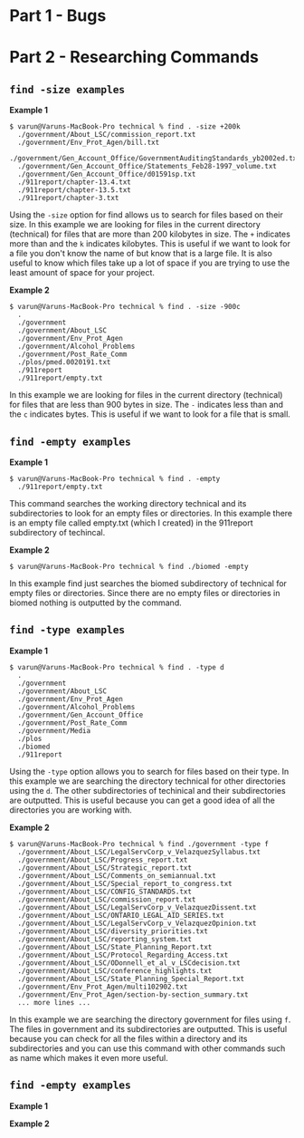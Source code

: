 # Part 1 - Bugs
# Part 2 - Researching Commands
## ```find -size examples```
**Example 1**
```
$ varun@Varuns-MacBook-Pro technical % find . -size +200k 
  ./government/About_LSC/commission_report.txt
  ./government/Env_Prot_Agen/bill.txt
  ./government/Gen_Account_Office/GovernmentAuditingStandards_yb2002ed.txt
  ./government/Gen_Account_Office/Statements_Feb28-1997_volume.txt
  ./government/Gen_Account_Office/d01591sp.txt
  ./911report/chapter-13.4.txt
  ./911report/chapter-13.5.txt
  ./911report/chapter-3.txt
```
Using the ```-size``` option for find allows us to search for files based on their size. In this example we are looking for files in the current directory (technical) for files that are more than 200 kilobytes in size. The ```+``` indicates more than and the ```k``` indicates kilobytes. This is useful if we want to look for a file you don't know the name of but know that is a large file. It is also useful to know which files take up a lot of space if you are trying to use the least amount of space for your project. 

**Example 2**
```
$ varun@Varuns-MacBook-Pro technical % find . -size -900c 
  .
  ./government
  ./government/About_LSC
  ./government/Env_Prot_Agen
  ./government/Alcohol_Problems
  ./government/Post_Rate_Comm
  ./plos/pmed.0020191.txt
  ./911report
  ./911report/empty.txt
```
In this example we are looking for files in the current directory (technical) for files that are less than 900 bytes in size. The ```-``` indicates less than and the ```c``` indicates bytes. This is useful if we want to look for a file that is small.
## ```find -empty examples```
**Example 1**
```
$ varun@Varuns-MacBook-Pro technical % find . -empty
  ./911report/empty.txt
```
This command searches the working directory technical and its subdirectories to look for an empty files or directories. In this example there is an empty file called empty.txt (which I created) in the 911report subdirectory of techincal. 

**Example 2**
```
$ varun@Varuns-MacBook-Pro technical % find ./biomed -empty
```
In this example find just searches the biomed subdirectory of technical for empty files or directories. Since there are no empty files or directories in biomed nothing is outputted by the command.
## ```find -type examples```
**Example 1**
```
$ varun@Varuns-MacBook-Pro technical % find . -type d
  .
  ./government
  ./government/About_LSC
  ./government/Env_Prot_Agen
  ./government/Alcohol_Problems
  ./government/Gen_Account_Office
  ./government/Post_Rate_Comm
  ./government/Media
  ./plos
  ./biomed
  ./911report
```
Using the ```-type``` option allows you to search for files based on their type. In this example we are searching the directory technical for other directories using the ```d```. The other subdirectories of techinical and their subdirectories are outputted. This is useful because you can get a good idea of all the directories you are working with. 

**Example 2**
```
$ varun@Varuns-MacBook-Pro technical % find ./government -type f 
  ./government/About_LSC/LegalServCorp_v_VelazquezSyllabus.txt
  ./government/About_LSC/Progress_report.txt
  ./government/About_LSC/Strategic_report.txt
  ./government/About_LSC/Comments_on_semiannual.txt
  ./government/About_LSC/Special_report_to_congress.txt
  ./government/About_LSC/CONFIG_STANDARDS.txt
  ./government/About_LSC/commission_report.txt
  ./government/About_LSC/LegalServCorp_v_VelazquezDissent.txt
  ./government/About_LSC/ONTARIO_LEGAL_AID_SERIES.txt
  ./government/About_LSC/LegalServCorp_v_VelazquezOpinion.txt
  ./government/About_LSC/diversity_priorities.txt
  ./government/About_LSC/reporting_system.txt
  ./government/About_LSC/State_Planning_Report.txt
  ./government/About_LSC/Protocol_Regarding_Access.txt
  ./government/About_LSC/ODonnell_et_al_v_LSCdecision.txt
  ./government/About_LSC/conference_highlights.txt
  ./government/About_LSC/State_Planning_Special_Report.txt
  ./government/Env_Prot_Agen/multi102902.txt
  ./government/Env_Prot_Agen/section-by-section_summary.txt
  ... more lines ...
```
In this example we are searching the directory government for files using ```f```. The files in government and its subdirectories are outputted. This is useful because you can check for all the files within a directory and its subdirectories and you can use this command with other commands such as name which makes it even more useful.
## ```find -empty examples```
**Example 1**

**Example 2**
